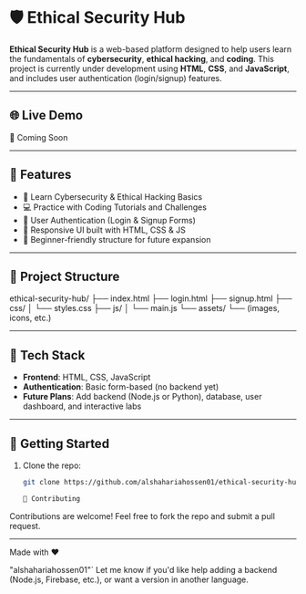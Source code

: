# 🛡️ Ethical Security Hub

**Ethical Security Hub** is a web-based platform designed to help users learn the fundamentals of **cybersecurity**, **ethical hacking**, and **coding**. This project is currently under development using **HTML**, **CSS**, and **JavaScript**, and includes user authentication (login/signup) features.

---

## 🌐 Live Demo

🚧 Coming Soon

---

## 📌 Features

- 🧠 Learn Cybersecurity & Ethical Hacking Basics  
- 💻 Practice with Coding Tutorials and Challenges  
- 🔐 User Authentication (Login & Signup Forms)  
- 🎨 Responsive UI built with HTML, CSS & JS  
- 🚀 Beginner-friendly structure for future expansion  

---

## 📂 Project Structure

ethical-security-hub/
├── index.html
├── login.html
├── signup.html
├── css/
│ └── styles.css
├── js/
│ └── main.js
└── assets/
└── (images, icons, etc.)


---

## 🔧 Tech Stack

- **Frontend**: HTML, CSS, JavaScript  
- **Authentication**: Basic form-based (no backend yet)  
- **Future Plans**: Add backend (Node.js or Python), database, user dashboard, and interactive labs

---

## 🚀 Getting Started

1. Clone the repo:
   ```bash
   git clone https://github.com/alshahariahossen01/ethical-security-hub.git

   🤝 Contributing

Contributions are welcome! Feel free to fork the repo and submit a pull request.


---


Made with ❤️

 "alshahariahossen01"` 
Let me know if you'd like help adding a backend (Node.js, Firebase, etc.), or want a version in another language.

